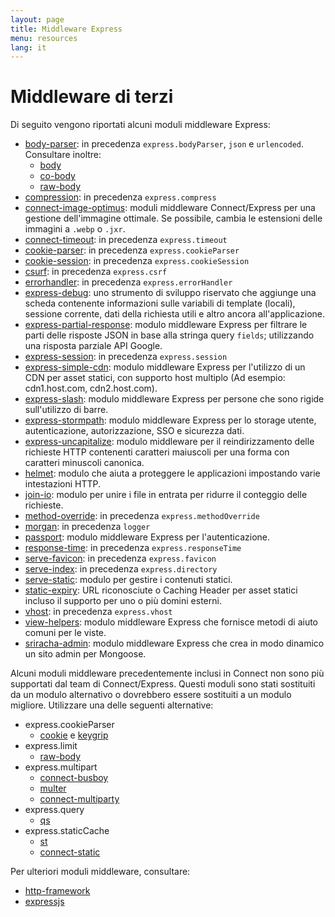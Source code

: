 ```yaml
---
layout: page
title: Middleware Express
menu: resources
lang: it
---
```

<!---
 Copyright (c) 2016 StrongLoop, IBM, and Express Contributors
 License: MIT
-->

# Middleware di terzi

Di seguito vengono riportati alcuni moduli middleware Express:

  - [body-parser](https://github.com/expressjs/body-parser): in precedenza `express.bodyParser`, `json` e `urlencoded`.
  Consultare inoltre:
    - [body](https://github.com/raynos/body)
    - [co-body](https://github.com/visionmedia/co-body)
    - [raw-body](https://github.com/stream-utils/raw-body)
  - [compression](https://github.com/expressjs/compression): in precedenza `express.compress`
  - [connect-image-optimus](https://github.com/msemenistyi/connect-image-optimus): moduli middleware Connect/Express per una gestione dell'immagine ottimale. Se possibile, cambia le estensioni delle immagini a `.webp` o `.jxr`.
  - [connect-timeout](https://github.com/expressjs/timeout): in precedenza `express.timeout`
  - [cookie-parser](https://github.com/expressjs/cookie-parser): in precedenza `express.cookieParser`
  - [cookie-session](https://github.com/expressjs/cookie-session): in precedenza `express.cookieSession`
  - [csurf](https://github.com/expressjs/csurf): in precedenza `express.csrf`
  - [errorhandler](https://github.com/expressjs/errorhandler): in precedenza `express.errorHandler`
  - [express-debug](https://github.com/devoidfury/express-debug): uno strumento di sviluppo riservato che aggiunge una scheda contenente informazioni sulle variabili di template (locali), sessione corrente, dati della richiesta utili e altro ancora all'applicazione.
  - [express-partial-response](https://github.com/nemtsov/express-partial-response): modulo middleware Express per filtrare le parti delle risposte JSON in base alla stringa query `fields`; utilizzando una risposta parziale API Google.
  - [express-session](https://github.com/expressjs/session): in precedenza `express.session`
  - [express-simple-cdn](https://github.com/jamiesteven/express-simple-cdn): modulo middleware Express per l'utilizzo di un CDN per asset statici, con supporto host multiplo (Ad esempio: cdn1.host.com, cdn2.host.com).
  - [express-slash](https://github.com/ericf/express-slash): modulo middleware Express per persone che sono rigide sull'utilizzo di barre.
  - [express-stormpath](https://github.com/stormpath/stormpath-express): modulo middleware Express per lo storage utente, autenticazione, autorizzazione, SSO e sicurezza dati.
  - [express-uncapitalize](https://github.com/jamiesteven/express-uncapitalize): modulo middleware per il reindirizzamento delle richieste HTTP contenenti caratteri maiuscoli per una forma con caratteri minuscoli canonica.
  - [helmet](https://github.com/helmetjs/helmet): modulo che aiuta a proteggere le applicazioni impostando varie intestazioni HTTP.
  - [join-io](https://github.com/coderaiser/join-io "join-io"): modulo per unire i file in entrata per ridurre il conteggio delle richieste.
  - [method-override](https://github.com/expressjs/method-override): in precedenza `express.methodOverride`
  - [morgan](https://github.com/expressjs/morgan): in precedenza `logger`
  - [passport](https://github.com/jaredhanson/passport): modulo middleware Express per l'autenticazione.
  - [response-time](https://github.com/expressjs/response-time): in precedenza `express.responseTime`
  - [serve-favicon](https://github.com/expressjs/serve-favicon): in precedenza `express.favicon`
  - [serve-index](https://github.com/expressjs/serve-index): in precedenza `express.directory`
  - [serve-static](https://github.com/expressjs/serve-static): modulo per gestire i contenuti statici.
  - [static-expiry](https://github.com/paulwalker/connect-static-expiry): URL riconosciute o Caching Header per asset statici incluso il supporto per uno o più domini esterni.
  - [vhost](https://github.com/expressjs/vhost): in precedenza `express.vhost`
  - [view-helpers](https://github.com/madhums/node-view-helpers): modulo middleware Express che fornisce metodi di aiuto comuni per le viste.
  - [sriracha-admin](https://github.com/hdngr/siracha): modulo middleware Express che crea in modo dinamico un sito admin per Mongoose.

Alcuni moduli middleware precedentemente inclusi in Connect non sono più supportati dal team di Connect/Express. Questi moduli sono stati sostituiti da un modulo alternativo o dovrebbero essere sostituiti a un modulo migliore. Utilizzare una delle seguenti alternative:

  - express.cookieParser
    - [cookie](https://github.com/jed/cookies) e [keygrip](https://github.com/jed/keygrip)
  - express.limit
    - [raw-body](https://github.com/stream-utils/raw-body)
  - express.multipart
    - [connect-busboy](https://github.com/mscdex/connect-busboy)
    - [multer](https://github.com/expressjs/multer)
    - [connect-multiparty](https://github.com/superjoe30/connect-multiparty)
  - express.query
    - [qs](https://github.com/visionmedia/node-querystring)
  - express.staticCache
    - [st](https://github.com/isaacs/st)
    - [connect-static](https://github.com/andrewrk/connect-static)

Per ulteriori moduli middleware, consultare:

 - [http-framework](https://github.com/Raynos/http-framework/wiki/Modules)
 - [expressjs](https://github.com/expressjs)
